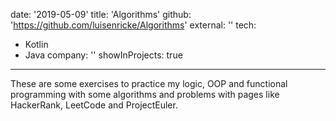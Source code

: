 date: '2019-05-09'
title: 'Algorithms'
github: 'https://github.com/luisenricke/Algorithms'
external: ''
tech:

- Kotlin
- Java
  company: ''
  showInProjects: true

---

These are some exercises to practice my logic, OOP and functional programming with some algorithms and problems with pages like HackerRank, LeetCode and ProjectEuler.
